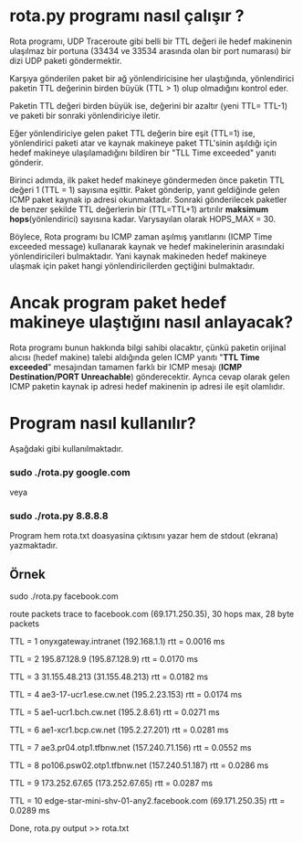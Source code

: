 
# rota.py programı nasıl çalışır ?

Rota programı, UDP Traceroute gibi belli bir TTL değeri ile hedef makinenin
ulaşılmaz bir portuna (33434 ve 33534 arasında olan bir port numarası)
bir dizi UDP paketi göndermektir.

Karşıya gönderilen paket bir ağ yönlendiricisine her ulaştığında,
yönlendirici paketin TTL değerinin birden büyük (TTL > 1) olup olmadığını kontrol eder.

Paketin TTL değeri birden büyük ise, değerini bir azaltır (yeni TTL= TTL-1)
ve paketi bir sonraki yönlendiriciye iletir.

Eğer yönlendiriciye gelen paket TTL değerin bire eşit (TTL=1) ise,
yönlendirici paketi atar ve kaynak makineye paket TTL'sinin aşıldığı için
hedef makineye ulaşılamadığını bildiren bir "TLL Time exceeded" yanıtı gönderir.

Birinci adımda, ilk paket hedef makineye göndermeden önce paketin TTL değeri 1 (TTL = 1) sayısına eşittir.
Paket gönderip, yanıt geldiğinde gelen ICMP paket kaynak ip adresi okunmaktadır.
Sonraki gönderilecek paketler de benzer şekilde TTL değerlerin bir (TTL=TTL+1) artırılır **maksimum hops**(yönlendirici) sayısına kadar.
Varysayılan olarak HOPS_MAX = 30.

Böylece, Rota programı bu ICMP zaman aşılmış yanıtlarını (ICMP Time exceeded message)
kullanarak kaynak ve hedef makinelerinin arasındaki yönlendiricileri bulmaktadır.
Yani kaynak makineden hedef makineye ulaşmak için paket hangi yönlendiricilerden
geçtiğini bulmaktadır.

# Ancak  program paket hedef makineye ulaştığını nasıl anlayacak?

Rota programı bunun hakkında bilgi sahibi olacaktır, çünkü paketin orijinal alıcısı (hedef makine) talebi aldığında gelen ICMP yanıtı "**TTL Time exceeded**" mesajından tamamen farklı bir ICMP mesajı (**ICMP Destination/PORT Unreachable**) gönderecektir. Ayrıca cevap olarak gelen ICMP paketin kaynak ip adresi hedef makinenin ip adresi ile eşit olamlıdır.

# Program nasıl kullanılır?

Aşağdaki gibi kullanılmaktadır.

### sudo ./rota.py google.com 

veya

### sudo ./rota.py 8.8.8.8

Program hem rota.txt doasyasina çıktısını yazar hem de stdout (ekrana) yazmaktadır.

## Örnek

sudo ./rota.py facebook.com

route packets trace to facebook.com (69.171.250.35), 30 hops max, 28 byte packets

TTL = 1   onyxgateway.intranet (192.168.1.1) rtt = 0.0016 ms

TTL = 2   195.87.128.9 (195.87.128.9) rtt = 0.0170 ms

TTL = 3   31.155.48.213 (31.155.48.213) rtt = 0.0182 ms

TTL = 4   ae3-17-ucr1.ese.cw.net (195.2.23.153) rtt = 0.0174 ms

TTL = 5   ae1-ucr1.bch.cw.net (195.2.8.61) rtt = 0.0271 ms

TTL = 6   ae1-xcr1.bcp.cw.net (195.2.27.201) rtt = 0.0281 ms

TTL = 7   ae3.pr04.otp1.tfbnw.net (157.240.71.156) rtt = 0.0552 ms

TTL = 8   po106.psw02.otp1.tfbnw.net (157.240.51.187) rtt = 0.0286 ms

TTL = 9   173.252.67.65 (173.252.67.65) rtt = 0.0287 ms

TTL = 10  edge-star-mini-shv-01-any2.facebook.com (69.171.250.35) rtt = 0.0289 ms


Done, rota.py output >> rota.txt

